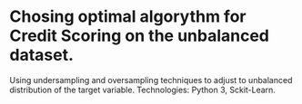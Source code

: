 # Chosing optimal algorythm for Credit Scoring on the unbalanced dataset. 
Using undersampling and oversampling techniques to adjust to unbalanced distribution of the target variable. 
Technologies: Python 3, Sckit-Learn.
